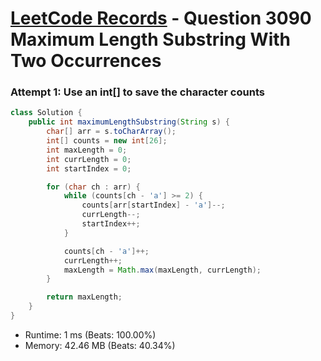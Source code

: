 # [LeetCode Records](../../README.md) - Question 3090 Maximum Length Substring With Two Occurrences

### Attempt 1: Use an int[] to save the character counts
```java
class Solution {
    public int maximumLengthSubstring(String s) {
        char[] arr = s.toCharArray();
        int[] counts = new int[26];
        int maxLength = 0;
        int currLength = 0;
        int startIndex = 0;

        for (char ch : arr) {
            while (counts[ch - 'a'] >= 2) {
                counts[arr[startIndex] - 'a']--;
                currLength--;
                startIndex++;
            }

            counts[ch - 'a']++;
            currLength++;
            maxLength = Math.max(maxLength, currLength);
        }

        return maxLength;
    }
}
```
- Runtime: 1 ms (Beats: 100.00%)
- Memory: 42.46 MB (Beats: 40.34%)

<br>
